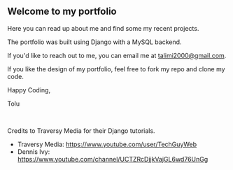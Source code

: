 ## Welcome to my portfolio

<!--- Site --->

Here you can read up about me and find some my recent projects.

The portfolio was built using Django with a MySQL backend.

If you'd like to reach out to me, you can email me at talimi2000@gmail.com.

If you like the design of my portfolio, feel free to fork my repo and clone my code.

Happy Coding,

Tolu

<br/>

Credits to Traversy Media for their Django tutorials.

- Traversy Media: https://www.youtube.com/user/TechGuyWeb
- Dennis Ivy: https://www.youtube.com/channel/UCTZRcDjjkVajGL6wd76UnGg
